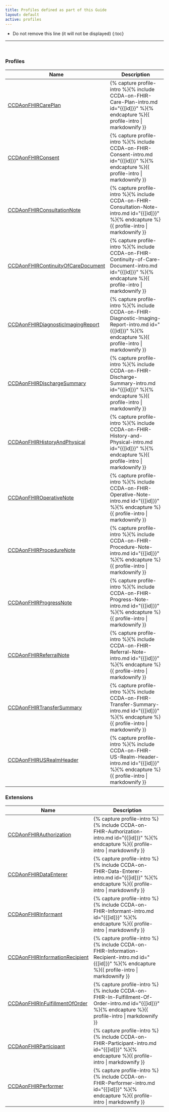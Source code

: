 ```yaml
---
title: Profiles defined as part of this Guide
layout: default
active: profiles
---
```


<!-- { :.no_toc } -->

<!-- TOC  the css styling for this is \pages\assets\css\project.css under 'markdown-toc'-->

* Do not remove this line (it will not be displayed)
{:toc}

<!-- end TOC -->

---
<br />

### Profiles

<table>
<thead>
<tr>
<th>Name</th>
<th>Description</th>
</tr>
</thead>
<tbody>
<tr>
<td><a href="StructureDefinition-CCDA-on-FHIR-Care-Plan.html">CCDAonFHIRCarePlan</a></td>
<td>{% capture profile-intro %}{% include CCDA-on-FHIR-Care-Plan-intro.md id="{{[id]}}" %}{% endcapture %}{{ profile-intro | markdownify }}</td>
</tr>
<tr>
<td><a href="StructureDefinition-CCDA-on-FHIR-Consent.html">CCDAonFHIRConsent</a></td>
<td>{% capture profile-intro %}{% include CCDA-on-FHIR-Consent-intro.md id="{{[id]}}" %}{% endcapture %}{{ profile-intro | markdownify }}</td>
</tr>
<tr>
<td><a href="StructureDefinition-CCDA-on-FHIR-Consultation-Note.html">CCDAonFHIRConsultationNote</a></td>
<td>{% capture profile-intro %}{% include CCDA-on-FHIR-Consultation-Note-intro.md id="{{[id]}}" %}{% endcapture %}{{ profile-intro | markdownify }}</td>
</tr>
<tr>
<td><a href="StructureDefinition-CCDA-on-FHIR-Continuity-of-Care-Document.html">CCDAonFHIRContinuityOfCareDocument</a></td>
<td>{% capture profile-intro %}{% include CCDA-on-FHIR-Continuity-of-Care-Document-intro.md id="{{[id]}}" %}{% endcapture %}{{ profile-intro | markdownify }}</td>
</tr>
<tr>
<td><a href="StructureDefinition-CCDA-on-FHIR-Diagnostic-Imaging-Report.html">CCDAonFHIRDiagnosticImagingReport</a></td>
<td>{% capture profile-intro %}{% include CCDA-on-FHIR-Diagnostic-Imaging-Report-intro.md id="{{[id]}}" %}{% endcapture %}{{ profile-intro | markdownify }}</td>
</tr>
<tr>
<td><a href="StructureDefinition-CCDA-on-FHIR-Discharge-Summary.html">CCDAonFHIRDischargeSummary</a></td>
<td>{% capture profile-intro %}{% include CCDA-on-FHIR-Discharge-Summary-intro.md id="{{[id]}}" %}{% endcapture %}{{ profile-intro | markdownify }}</td>
</tr>
<tr>
<td><a href="StructureDefinition-CCDA-on-FHIR-History-and-Physical.html">CCDAonFHIRHistoryAndPhysical</a></td>
<td>{% capture profile-intro %}{% include CCDA-on-FHIR-History-and-Physical-intro.md id="{{[id]}}" %}{% endcapture %}{{ profile-intro | markdownify }}</td>
</tr>
<tr>
<td><a href="StructureDefinition-CCDA-on-FHIR-Operative-Note.html">CCDAonFHIROperativeNote</a></td>
<td>{% capture profile-intro %}{% include CCDA-on-FHIR-Operative-Note-intro.md id="{{[id]}}" %}{% endcapture %}{{ profile-intro | markdownify }}</td>
</tr>
<tr>
<td><a href="StructureDefinition-CCDA-on-FHIR-Procedure-Note.html">CCDAonFHIRProcedureNote</a></td>
<td>{% capture profile-intro %}{% include CCDA-on-FHIR-Procedure-Note-intro.md id="{{[id]}}" %}{% endcapture %}{{ profile-intro | markdownify }}</td>
</tr>
<tr>
<td><a href="StructureDefinition-CCDA-on-FHIR-Progress-Note.html">CCDAonFHIRProgressNote</a></td>
<td>{% capture profile-intro %}{% include CCDA-on-FHIR-Progress-Note-intro.md id="{{[id]}}" %}{% endcapture %}{{ profile-intro | markdownify }}</td>
</tr>
<tr>
<td><a href="StructureDefinition-CCDA-on-FHIR-Referral-Note.html">CCDAonFHIRReferralNote</a></td>
<td>{% capture profile-intro %}{% include CCDA-on-FHIR-Referral-Note-intro.md id="{{[id]}}" %}{% endcapture %}{{ profile-intro | markdownify }}</td>
</tr>
<tr>
<td><a href="StructureDefinition-CCDA-on-FHIR-Transfer-Summary.html">CCDAonFHIRTransferSummary</a></td>
<td>{% capture profile-intro %}{% include CCDA-on-FHIR-Transfer-Summary-intro.md id="{{[id]}}" %}{% endcapture %}{{ profile-intro | markdownify }}</td>
</tr>
<tr>
<td><a href="StructureDefinition-CCDA-on-FHIR-US-Realm-Header.html">CCDAonFHIRUSRealmHeader</a></td>
<td>{% capture profile-intro %}{% include CCDA-on-FHIR-US-Realm-Header-intro.md id="{{[id]}}" %}{% endcapture %}{{ profile-intro | markdownify }}</td>
</tr>
</tbody>
</table>


### Extensions

<table>
<thead>
<tr>
<th>Name</th>
<th>Description</th>
</tr>
</thead>
<tbody>
<tr>
<td><a href="StructureDefinition-CCDA-on-FHIR-Authorization.html">CCDAonFHIRAuthorization</a></td>
<td>{% capture profile-intro %}{% include CCDA-on-FHIR-Authorization-intro.md id="{{[id]}}" %}{% endcapture %}{{ profile-intro | markdownify }}</td>
</tr>
<tr>
<td><a href="StructureDefinition-CCDA-on-FHIR-Data-Enterer.html">CCDAonFHIRDataEnterer</a></td>
<td>{% capture profile-intro %}{% include CCDA-on-FHIR-Data-Enterer-intro.md id="{{[id]}}" %}{% endcapture %}{{ profile-intro | markdownify }}</td>
</tr>
<tr>
<td><a href="StructureDefinition-CCDA-on-FHIR-Informant.html">CCDAonFHIRInformant</a></td>
<td>{% capture profile-intro %}{% include CCDA-on-FHIR-Informant-intro.md id="{{[id]}}" %}{% endcapture %}{{ profile-intro | markdownify }}</td>
</tr>
<tr>
<td><a href="StructureDefinition-CCDA-on-FHIR-Information-Recipient.html">CCDAonFHIRInformationRecipient</a></td>
<td>{% capture profile-intro %}{% include CCDA-on-FHIR-Information-Recipient-intro.md id="{{[id]}}" %}{% endcapture %}{{ profile-intro | markdownify }}</td>
</tr>
<tr>
<td><a href="StructureDefinition-CCDA-on-FHIR-In-Fulfillment-Of-Order.html">CCDAonFHIRInFulfillmentOfOrder</a></td>
<td>{% capture profile-intro %}{% include CCDA-on-FHIR-In-Fulfillment-Of-Order-intro.md id="{{[id]}}" %}{% endcapture %}{{ profile-intro | markdownify }}</td>
</tr>
<tr>
<td><a href="StructureDefinition-CCDA-on-FHIR-Participant.html">CCDAonFHIRParticipant</a></td>
<td>{% capture profile-intro %}{% include CCDA-on-FHIR-Participant-intro.md id="{{[id]}}" %}{% endcapture %}{{ profile-intro | markdownify }}</td>
</tr>
<tr>
<td><a href="StructureDefinition-CCDA-on-FHIR-Performer.html">CCDAonFHIRPerformer</a></td>
<td>{% capture profile-intro %}{% include CCDA-on-FHIR-Performer-intro.md id="{{[id]}}" %}{% endcapture %}{{ profile-intro | markdownify }}</td>
</tr>
</tbody>
</table>


